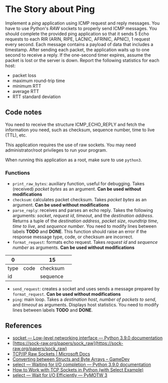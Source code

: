 # The Story about Ping

Implement a *ping* application using ICMP request and reply messages. You have to use Python's *RAW* sockets to properly send ICMP messages. You should complete the provided ping application so that it sends 5 Echo requests to each RIR (ARIN, RIPE, LACNIC, AFRINIC, APNIC), 1 request every second. Each message contains a payload of data that includes a timestamp. After sending each packet, the application waits up to one second to receive a reply. If the one-second timer expires, assume the packet is lost or the server is down. Report the following statistics for each host:

* packet loss
* maximum round-trip time
* minimum RTT
* average RTT
* RTT standard deviation

## Code notes

You need to receive the structure ICMP_ECHO_REPLY and fetch the information you need, such as checksum, sequence number, time to live (TTL), etc.

This application requires the use of raw sockets. You may need administrator/root privileges to run your program.

When running this application as a root, make sure to use `python3`.

### Functions

* `print_raw_bytes`: auxiliary function, useful for debugging. Takes (received) *packet bytes* as an argument. **Can be used without modifications**
* `checksum`: calculates packet checksum. Takes *packet bytes* as an argument. **Can be used without modifications**
* `parse_reply`: receives and parses an echo reply. Takes the following arguments: *socket*, *request id*, *timeout*, and the *destination address*. Returns a tuple of the *destination address*, *packet size*, *roundtrip time*, *time to live*, and *sequence number*. You need to modify lines between labels **TODO** and **DONE**. This function should raise an error if the response message type, code, or checksum are incorrect.
* `format_request`: formats echo request. Takes *request id* and *sequence number* as arguments. **Can be used without modifications**

| 0    |      | 15       |     |
| ---- | ---- | -------- | --- |
| type | code | checksum |
| id   |      | sequence |

* `send_request`: creates a socket and uses sends a message prepared by `format_request`. **Can be used without modifications**
* `ping`: main loop. Takes a *destination host*, *number of packets to send*, and *timeout* as arguments. Displays host statistics. You need to modify lines between labels **TODO** and **DONE**.

## References

* [socket — Low-level networking interface — Python 3.9.0 documentation](https://docs.python.org/3/library/socket.html)
* [https://sock-raw.org/papers/sock_raw](https://sock-raw.org/papers/sock_raw)
* [TCP/IP Raw Sockets | Microsoft Docs](https://docs.microsoft.com/en-us/windows/desktop/WinSock/tcp-ip-raw-sockets-2)
* [Converting between Structs and Byte Arrays – GameDev<T>](http://genericgamedev.com/general/converting-between-structs-and-byte-arrays/)
* [select — Waiting for I/O completion — Python 3.9.0 documentation](https://docs.python.org/3/library/select.html)
* [How to Work with TCP Sockets in Python (with Select Example)](https://steelkiwi.com/blog/working-tcp-sockets/)
* [select — Wait for I/O Efficiently — PyMOTW 3](https://pymotw.com/3/select/)
